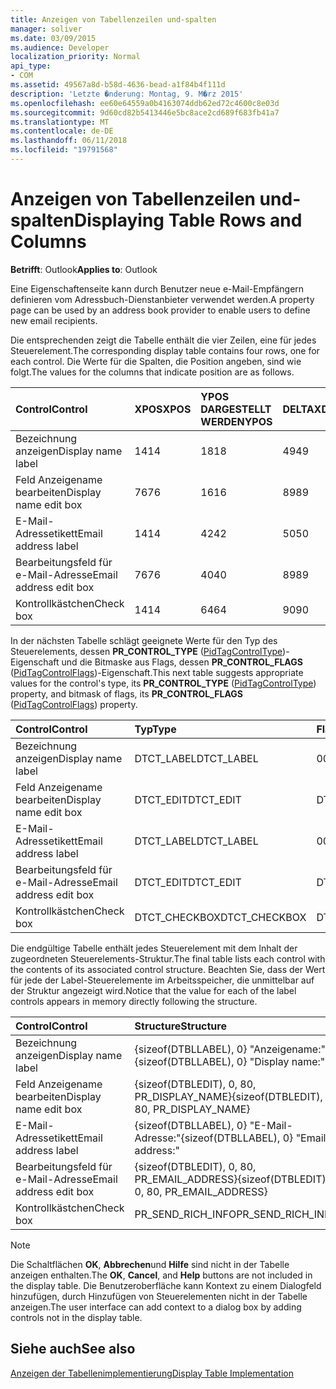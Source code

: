 ```yaml
---
title: Anzeigen von Tabellenzeilen und-spalten
manager: soliver
ms.date: 03/09/2015
ms.audience: Developer
localization_priority: Normal
api_type:
- COM
ms.assetid: 49567a8d-b58d-4636-bead-a1f84b4f111d
description: 'Letzte �nderung: Montag, 9. M�rz 2015'
ms.openlocfilehash: ee60e64559a0b4163074ddb62ed72c4600c8e03d
ms.sourcegitcommit: 9d60cd82b5413446e5bc8ace2cd689f683fb41a7
ms.translationtype: MT
ms.contentlocale: de-DE
ms.lasthandoff: 06/11/2018
ms.locfileid: "19791568"
---
```

# <a name="displaying-table-rows-and-columns"></a><span data-ttu-id="9f462-103">Anzeigen von Tabellenzeilen und-spalten</span><span class="sxs-lookup"><span data-stu-id="9f462-103">Displaying Table Rows and Columns</span></span>

  
  
<span data-ttu-id="9f462-104">**Betrifft**: Outlook</span><span class="sxs-lookup"><span data-stu-id="9f462-104">**Applies to**: Outlook</span></span> 
  
 <span data-ttu-id="9f462-105">Eine Eigenschaftenseite kann durch Benutzer neue e-Mail-Empfängern definieren vom Adressbuch-Dienstanbieter verwendet werden.</span><span class="sxs-lookup"><span data-stu-id="9f462-105">A property page can be used by an address book provider to enable users to define new email recipients.</span></span> 
  
<span data-ttu-id="9f462-106">Die entsprechenden zeigt die Tabelle enthält die vier Zeilen, eine für jedes Steuerelement.</span><span class="sxs-lookup"><span data-stu-id="9f462-106">The corresponding display table contains four rows, one for each control.</span></span> <span data-ttu-id="9f462-107">Die Werte für die Spalten, die Position angeben, sind wie folgt.</span><span class="sxs-lookup"><span data-stu-id="9f462-107">The values for the columns that indicate position are as follows.</span></span>
  
|<span data-ttu-id="9f462-108">**Control**</span><span class="sxs-lookup"><span data-stu-id="9f462-108">**Control**</span></span>|<span data-ttu-id="9f462-109">**XPOS**</span><span class="sxs-lookup"><span data-stu-id="9f462-109">**XPOS**</span></span>|<span data-ttu-id="9f462-110">**YPOS DARGESTELLT WERDEN**</span><span class="sxs-lookup"><span data-stu-id="9f462-110">**YPOS**</span></span>|<span data-ttu-id="9f462-111">**DELTAX**</span><span class="sxs-lookup"><span data-stu-id="9f462-111">**DELTAX**</span></span>|<span data-ttu-id="9f462-112">**DELTAY**</span><span class="sxs-lookup"><span data-stu-id="9f462-112">**DELTAY**</span></span>|
|:-----|:-----|:-----|:-----|:-----|
|<span data-ttu-id="9f462-113">Bezeichnung anzeigen</span><span class="sxs-lookup"><span data-stu-id="9f462-113">Display name label</span></span>  <br/> |<span data-ttu-id="9f462-114">14</span><span class="sxs-lookup"><span data-stu-id="9f462-114">14</span></span>  <br/> |<span data-ttu-id="9f462-115">18</span><span class="sxs-lookup"><span data-stu-id="9f462-115">18</span></span>  <br/> |<span data-ttu-id="9f462-116">49</span><span class="sxs-lookup"><span data-stu-id="9f462-116">49</span></span>  <br/> |<span data-ttu-id="9f462-117">8</span><span class="sxs-lookup"><span data-stu-id="9f462-117">8</span></span>  <br/> |
|<span data-ttu-id="9f462-118">Feld Anzeigename bearbeiten</span><span class="sxs-lookup"><span data-stu-id="9f462-118">Display name edit box</span></span>  <br/> |<span data-ttu-id="9f462-119">76</span><span class="sxs-lookup"><span data-stu-id="9f462-119">76</span></span>  <br/> |<span data-ttu-id="9f462-120">16</span><span class="sxs-lookup"><span data-stu-id="9f462-120">16</span></span>  <br/> |<span data-ttu-id="9f462-121">89</span><span class="sxs-lookup"><span data-stu-id="9f462-121">89</span></span>  <br/> |<span data-ttu-id="9f462-122">12</span><span class="sxs-lookup"><span data-stu-id="9f462-122">12</span></span>  <br/> |
|<span data-ttu-id="9f462-123">E-Mail-Adressetikett</span><span class="sxs-lookup"><span data-stu-id="9f462-123">Email address label</span></span>  <br/> |<span data-ttu-id="9f462-124">14</span><span class="sxs-lookup"><span data-stu-id="9f462-124">14</span></span>  <br/> |<span data-ttu-id="9f462-125">42</span><span class="sxs-lookup"><span data-stu-id="9f462-125">42</span></span>  <br/> |<span data-ttu-id="9f462-126">50</span><span class="sxs-lookup"><span data-stu-id="9f462-126">50</span></span>  <br/> |<span data-ttu-id="9f462-127">8</span><span class="sxs-lookup"><span data-stu-id="9f462-127">8</span></span>  <br/> |
|<span data-ttu-id="9f462-128">Bearbeitungsfeld für e-Mail-Adresse</span><span class="sxs-lookup"><span data-stu-id="9f462-128">Email address edit box</span></span>  <br/> |<span data-ttu-id="9f462-129">76</span><span class="sxs-lookup"><span data-stu-id="9f462-129">76</span></span>  <br/> |<span data-ttu-id="9f462-130">40</span><span class="sxs-lookup"><span data-stu-id="9f462-130">40</span></span>  <br/> |<span data-ttu-id="9f462-131">89</span><span class="sxs-lookup"><span data-stu-id="9f462-131">89</span></span>  <br/> |<span data-ttu-id="9f462-132">12</span><span class="sxs-lookup"><span data-stu-id="9f462-132">12</span></span>  <br/> |
|<span data-ttu-id="9f462-133">Kontrollkästchen</span><span class="sxs-lookup"><span data-stu-id="9f462-133">Check box</span></span>  <br/> |<span data-ttu-id="9f462-134">14</span><span class="sxs-lookup"><span data-stu-id="9f462-134">14</span></span>  <br/> |<span data-ttu-id="9f462-135">64</span><span class="sxs-lookup"><span data-stu-id="9f462-135">64</span></span>  <br/> |<span data-ttu-id="9f462-136">90</span><span class="sxs-lookup"><span data-stu-id="9f462-136">90</span></span>  <br/> |<span data-ttu-id="9f462-137">12</span><span class="sxs-lookup"><span data-stu-id="9f462-137">12</span></span>  <br/> |
   
<span data-ttu-id="9f462-138">In der nächsten Tabelle schlägt geeignete Werte für den Typ des Steuerelements, dessen **PR_CONTROL_TYPE** ([PidTagControlType](pidtagcontroltype-canonical-property.md))-Eigenschaft und die Bitmaske aus Flags, dessen **PR_CONTROL_FLAGS** ([PidTagControlFlags](pidtagcontrolflags-canonical-property.md))-Eigenschaft.</span><span class="sxs-lookup"><span data-stu-id="9f462-138">This next table suggests appropriate values for the control's type, its **PR_CONTROL_TYPE** ([PidTagControlType](pidtagcontroltype-canonical-property.md)) property, and bitmask of flags, its **PR_CONTROL_FLAGS** ([PidTagControlFlags](pidtagcontrolflags-canonical-property.md)) property.</span></span>
  
|<span data-ttu-id="9f462-139">**Control**</span><span class="sxs-lookup"><span data-stu-id="9f462-139">**Control**</span></span>|<span data-ttu-id="9f462-140">**Typ**</span><span class="sxs-lookup"><span data-stu-id="9f462-140">**Type**</span></span>|<span data-ttu-id="9f462-141">**Flags**</span><span class="sxs-lookup"><span data-stu-id="9f462-141">**Flags**</span></span>|
|:-----|:-----|:-----|
|<span data-ttu-id="9f462-142">Bezeichnung anzeigen</span><span class="sxs-lookup"><span data-stu-id="9f462-142">Display name label</span></span>  <br/> |<span data-ttu-id="9f462-143">DTCT_LABEL</span><span class="sxs-lookup"><span data-stu-id="9f462-143">DTCT_LABEL</span></span>  <br/> |<span data-ttu-id="9f462-144">0</span><span class="sxs-lookup"><span data-stu-id="9f462-144">0</span></span>  <br/> |
|<span data-ttu-id="9f462-145">Feld Anzeigename bearbeiten</span><span class="sxs-lookup"><span data-stu-id="9f462-145">Display name edit box</span></span>  <br/> |<span data-ttu-id="9f462-146">DTCT_EDIT</span><span class="sxs-lookup"><span data-stu-id="9f462-146">DTCT_EDIT</span></span>  <br/> |<span data-ttu-id="9f462-147">DT_EDITABLE</span><span class="sxs-lookup"><span data-stu-id="9f462-147">DT_EDITABLE</span></span> | <span data-ttu-id="9f462-148">DT_REQUIRED</span><span class="sxs-lookup"><span data-stu-id="9f462-148">DT_REQUIRED</span></span>  <br/> |
|<span data-ttu-id="9f462-149">E-Mail-Adressetikett</span><span class="sxs-lookup"><span data-stu-id="9f462-149">Email address label</span></span>  <br/> |<span data-ttu-id="9f462-150">DTCT_LABEL</span><span class="sxs-lookup"><span data-stu-id="9f462-150">DTCT_LABEL</span></span>  <br/> |<span data-ttu-id="9f462-151">0</span><span class="sxs-lookup"><span data-stu-id="9f462-151">0</span></span>  <br/> |
|<span data-ttu-id="9f462-152">Bearbeitungsfeld für e-Mail-Adresse</span><span class="sxs-lookup"><span data-stu-id="9f462-152">Email address edit box</span></span>  <br/> |<span data-ttu-id="9f462-153">DTCT_EDIT</span><span class="sxs-lookup"><span data-stu-id="9f462-153">DTCT_EDIT</span></span>  <br/> |<span data-ttu-id="9f462-154">DT_EDITABLE</span><span class="sxs-lookup"><span data-stu-id="9f462-154">DT_EDITABLE</span></span> | <span data-ttu-id="9f462-155">DT_REQUIRED</span><span class="sxs-lookup"><span data-stu-id="9f462-155">DT_REQUIRED</span></span>  <br/> |
|<span data-ttu-id="9f462-156">Kontrollkästchen</span><span class="sxs-lookup"><span data-stu-id="9f462-156">Check box</span></span>  <br/> |<span data-ttu-id="9f462-157">DTCT_CHECKBOX</span><span class="sxs-lookup"><span data-stu-id="9f462-157">DTCT_CHECKBOX</span></span>  <br/> |<span data-ttu-id="9f462-158">DT_EDITABLE</span><span class="sxs-lookup"><span data-stu-id="9f462-158">DT_EDITABLE</span></span>  <br/> |
   
<span data-ttu-id="9f462-159">Die endgültige Tabelle enthält jedes Steuerelement mit dem Inhalt der zugeordneten Steuerelements-Struktur.</span><span class="sxs-lookup"><span data-stu-id="9f462-159">The final table lists each control with the contents of its associated control structure.</span></span> <span data-ttu-id="9f462-160">Beachten Sie, dass der Wert für jede der Label-Steuerelemente im Arbeitsspeicher, die unmittelbar auf der Struktur angezeigt wird.</span><span class="sxs-lookup"><span data-stu-id="9f462-160">Notice that the value for each of the label controls appears in memory directly following the structure.</span></span>
  
|<span data-ttu-id="9f462-161">**Control**</span><span class="sxs-lookup"><span data-stu-id="9f462-161">**Control**</span></span>|<span data-ttu-id="9f462-162">**Structure**</span><span class="sxs-lookup"><span data-stu-id="9f462-162">**Structure**</span></span>|
|:-----|:-----|
|<span data-ttu-id="9f462-163">Bezeichnung anzeigen</span><span class="sxs-lookup"><span data-stu-id="9f462-163">Display name label</span></span>  <br/> |<span data-ttu-id="9f462-164">{sizeof(DTBLLABEL), 0} "Anzeigename:"</span><span class="sxs-lookup"><span data-stu-id="9f462-164">{sizeof(DTBLLABEL), 0} "Display name:"</span></span>  <br/> |
|<span data-ttu-id="9f462-165">Feld Anzeigename bearbeiten</span><span class="sxs-lookup"><span data-stu-id="9f462-165">Display name edit box</span></span>  <br/> |<span data-ttu-id="9f462-166">{sizeof(DTBLEDIT), 0, 80, PR_DISPLAY_NAME}</span><span class="sxs-lookup"><span data-stu-id="9f462-166">{sizeof(DTBLEDIT), 0, 80, PR_DISPLAY_NAME}</span></span>  <br/> |
|<span data-ttu-id="9f462-167">E-Mail-Adressetikett</span><span class="sxs-lookup"><span data-stu-id="9f462-167">Email address label</span></span>  <br/> |<span data-ttu-id="9f462-168">{sizeof(DTBLLABEL), 0} "E-Mail-Adresse:"</span><span class="sxs-lookup"><span data-stu-id="9f462-168">{sizeof(DTBLLABEL), 0} "Email address:"</span></span>  <br/> |
|<span data-ttu-id="9f462-169">Bearbeitungsfeld für e-Mail-Adresse</span><span class="sxs-lookup"><span data-stu-id="9f462-169">Email address edit box</span></span>  <br/> |<span data-ttu-id="9f462-170">{sizeof(DTBLEDIT), 0, 80, PR_EMAIL_ADDRESS}</span><span class="sxs-lookup"><span data-stu-id="9f462-170">{sizeof(DTBLEDIT), 0, 80, PR_EMAIL_ADDRESS}</span></span>  <br/> |
|<span data-ttu-id="9f462-171">Kontrollkästchen</span><span class="sxs-lookup"><span data-stu-id="9f462-171">Check box</span></span>  <br/> |<span data-ttu-id="9f462-172">PR_SEND_RICH_INFO</span><span class="sxs-lookup"><span data-stu-id="9f462-172">PR_SEND_RICH_INFO</span></span>  <br/> |
   
> [!NOTE]
> <span data-ttu-id="9f462-173">Die Schaltflächen **OK**, **Abbrechen**und **Hilfe** sind nicht in der Tabelle anzeigen enthalten.</span><span class="sxs-lookup"><span data-stu-id="9f462-173">The **OK**, **Cancel**, and **Help** buttons are not included in the display table.</span></span> <span data-ttu-id="9f462-174">Die Benutzeroberfläche kann Kontext zu einem Dialogfeld hinzufügen, durch Hinzufügen von Steuerelementen nicht in der Tabelle anzeigen.</span><span class="sxs-lookup"><span data-stu-id="9f462-174">The user interface can add context to a dialog box by adding controls not in the display table.</span></span> 
  
## <a name="see-also"></a><span data-ttu-id="9f462-175">Siehe auch</span><span class="sxs-lookup"><span data-stu-id="9f462-175">See also</span></span>



[<span data-ttu-id="9f462-176">Anzeigen der Tabellenimplementierung</span><span class="sxs-lookup"><span data-stu-id="9f462-176">Display Table Implementation</span></span>](display-table-implementation.md)

